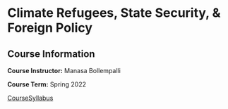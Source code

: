 # Climate Refugees, State Security, & Foreign Policy
## Course Information
**Course Instructor:** Manasa Bollempalli

**Course Term:** Spring 2022

[CourseSyllabus](https://github.com/42BM/Git-Practice/blob/a29349786d64c77387700833adfbc9804911d8ed/ForcedMigrationEnvJust_FINAL.pdf)

